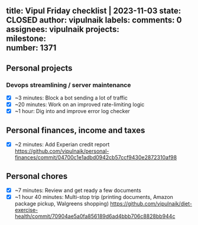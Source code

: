 title:	Vipul Friday checklist | 2023-11-03
state:	CLOSED
author:	vipulnaik
labels:	
comments:	0
assignees:	vipulnaik
projects:	
milestone:	
number:	1371
--
## Personal projects

### Devops streamlining / server maintenance

- [x] ~3 minutes: Block a bot sending a lot of traffic
- [x] ~20 minutes: Work on an improved rate-limiting logic 
- [x] ~1 hour: Dig into and improve error log checker

## Personal finances, income and taxes

- [x] ~2 minutes: Add Experian credit report https://github.com/vipulnaik/personal-finances/commit/04700c1e1adbd0942cb57ccf9430e2872310af98

## Personal chores

- [x] ~7 minutes: Review and get ready a few documents
- [x] ~1 hour 40 minutes: Multi-stop trip (printing documents, Amazon package pickup, Walgreens shopping) https://github.com/vipulnaik/diet-exercise-health/commit/70904ae5a0fa856189d6ad4bbb706c8828bb944c 

